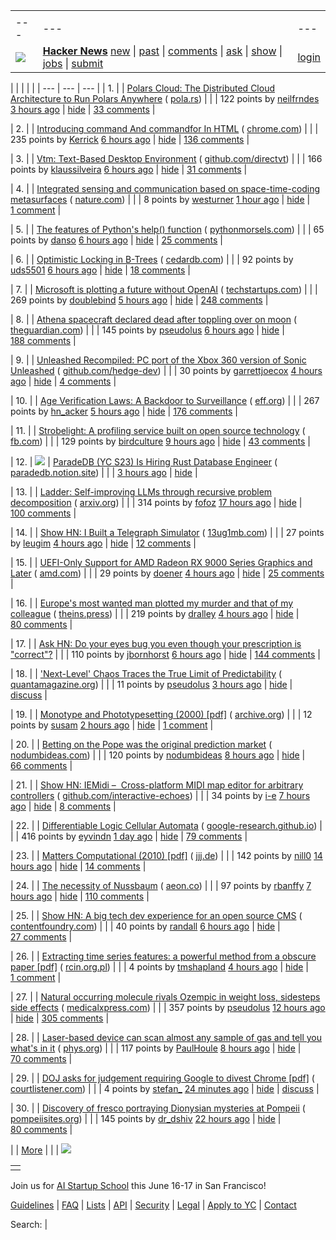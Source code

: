 |     |     |     |
| --- | --- | --- |
| |     |     |     |
| --- | --- | --- |
| [![](https://news.ycombinator.com/y18.svg)](https://news.ycombinator.com/) | **[Hacker News](https://news.ycombinator.com/news)** [new](https://news.ycombinator.com/newest) \| [past](https://news.ycombinator.com/front) \| [comments](https://news.ycombinator.com/newcomments) \| [ask](https://news.ycombinator.com/ask) \| [show](https://news.ycombinator.com/show) \| [jobs](https://news.ycombinator.com/jobs) \| [submit](https://news.ycombinator.com/submit) | [login](https://news.ycombinator.com/login?goto=news) | |

| |     |     |     |
| --- | --- | --- |
| 1. |  | [Polars Cloud: The Distributed Cloud Architecture to Run Polars Anywhere](https://pola.rs/posts/polars-cloud-what-we-are-building/) ( [pola.rs](https://news.ycombinator.com/from?site=pola.rs)) |
|  | 122 points by [neilfrndes](https://news.ycombinator.com/user?id=neilfrndes) [3 hours ago](https://news.ycombinator.com/item?id=43294566) \| [hide](https://news.ycombinator.com/hide?id=43294566&goto=news) \| [33 comments](https://news.ycombinator.com/item?id=43294566) |

| 2. |  | [Introducing command And commandfor In HTML](https://developer.chrome.com/blog/command-and-commandfor) ( [chrome.com](https://news.ycombinator.com/from?site=chrome.com)) |
|  | 235 points by [Kerrick](https://news.ycombinator.com/user?id=Kerrick) [6 hours ago](https://news.ycombinator.com/item?id=43292056) \| [hide](https://news.ycombinator.com/hide?id=43292056&goto=news) \| [136 comments](https://news.ycombinator.com/item?id=43292056) |

| 3. |  | [Vtm: Text-Based Desktop Environment](https://github.com/directvt/vtm) ( [github.com/directvt](https://news.ycombinator.com/from?site=github.com/directvt)) |
|  | 166 points by [klaussilveira](https://news.ycombinator.com/user?id=klaussilveira) [6 hours ago](https://news.ycombinator.com/item?id=43291946) \| [hide](https://news.ycombinator.com/hide?id=43291946&goto=news) \| [31 comments](https://news.ycombinator.com/item?id=43291946) |

| 4. |  | [Integrated sensing and communication based on space-time-coding metasurfaces](https://www.nature.com/articles/s41467-025-57137-6) ( [nature.com](https://news.ycombinator.com/from?site=nature.com)) |
|  | 8 points by [westurner](https://news.ycombinator.com/user?id=westurner) [1 hour ago](https://news.ycombinator.com/item?id=43261825) \| [hide](https://news.ycombinator.com/hide?id=43261825&goto=news) \| [1 comment](https://news.ycombinator.com/item?id=43261825) |

| 5. |  | [The features of Python's help() function](https://www.pythonmorsels.com/help-features/) ( [pythonmorsels.com](https://news.ycombinator.com/from?site=pythonmorsels.com)) |
|  | 65 points by [danso](https://news.ycombinator.com/user?id=danso) [6 hours ago](https://news.ycombinator.com/item?id=43266546) \| [hide](https://news.ycombinator.com/hide?id=43266546&goto=news) \| [25 comments](https://news.ycombinator.com/item?id=43266546) |

| 6. |  | [Optimistic Locking in B-Trees](https://cedardb.com/blog/optimistic_btrees/) ( [cedardb.com](https://news.ycombinator.com/from?site=cedardb.com)) |
|  | 92 points by [uds5501](https://news.ycombinator.com/user?id=uds5501) [6 hours ago](https://news.ycombinator.com/item?id=43292050) \| [hide](https://news.ycombinator.com/hide?id=43292050&goto=news) \| [18 comments](https://news.ycombinator.com/item?id=43292050) |

| 7. |  | [Microsoft is plotting a future without OpenAI](https://techstartups.com/2025/03/07/microsoft-is-plotting-a-future-without-openai/) ( [techstartups.com](https://news.ycombinator.com/from?site=techstartups.com)) |
|  | 269 points by [doublebind](https://news.ycombinator.com/user?id=doublebind) [5 hours ago](https://news.ycombinator.com/item?id=43292946) \| [hide](https://news.ycombinator.com/hide?id=43292946&goto=news) \| [248 comments](https://news.ycombinator.com/item?id=43292946) |

| 8. |  | [Athena spacecraft declared dead after toppling over on moon](https://www.theguardian.com/science/2025/mar/07/athena-spacecraft-mission-dead) ( [theguardian.com](https://news.ycombinator.com/from?site=theguardian.com)) |
|  | 145 points by [pseudolus](https://news.ycombinator.com/user?id=pseudolus) [6 hours ago](https://news.ycombinator.com/item?id=43292471) \| [hide](https://news.ycombinator.com/hide?id=43292471&goto=news) \| [188 comments](https://news.ycombinator.com/item?id=43292471) |

| 9. |  | [Unleashed Recompiled: PC port of the Xbox 360 version of Sonic Unleashed](https://github.com/hedge-dev/UnleashedRecomp) ( [github.com/hedge-dev](https://news.ycombinator.com/from?site=github.com/hedge-dev)) |
|  | 30 points by [garrettjoecox](https://news.ycombinator.com/user?id=garrettjoecox) [4 hours ago](https://news.ycombinator.com/item?id=43226052) \| [hide](https://news.ycombinator.com/hide?id=43226052&goto=news) \| [4 comments](https://news.ycombinator.com/item?id=43226052) |

| 10. |  | [Age Verification Laws: A Backdoor to Surveillance](https://www.eff.org/deeplinks/2025/03/first-porn-now-skin-cream-age-verification-bills-are-out-control) ( [eff.org](https://news.ycombinator.com/from?site=eff.org)) |
|  | 267 points by [hn\_acker](https://news.ycombinator.com/user?id=hn_acker) [5 hours ago](https://news.ycombinator.com/item?id=43292820) \| [hide](https://news.ycombinator.com/hide?id=43292820&goto=news) \| [176 comments](https://news.ycombinator.com/item?id=43292820) |

| 11. |  | [Strobelight: A profiling service built on open source technology](https://engineering.fb.com/2025/01/21/production-engineering/strobelight-a-profiling-service-built-on-open-source-technology/) ( [fb.com](https://news.ycombinator.com/from?site=fb.com)) |
|  | 129 points by [birdculture](https://news.ycombinator.com/user?id=birdculture) [9 hours ago](https://news.ycombinator.com/item?id=43290555) \| [hide](https://news.ycombinator.com/hide?id=43290555&goto=news) \| [43 comments](https://news.ycombinator.com/item?id=43290555) |

| 12. | ![](https://news.ycombinator.com/s.gif) | [ParadeDB (YC S23) Is Hiring Rust Database Engineer](https://paradedb.notion.site/ParadeDB-Job-Board-50b45af7a2834e22958b171ffa008e00) ( [paradedb.notion.site](https://news.ycombinator.com/from?site=paradedb.notion.site)) |
|  | [3 hours ago](https://news.ycombinator.com/item?id=43294602) \| [hide](https://news.ycombinator.com/hide?id=43294602&goto=news) |

| 13. |  | [Ladder: Self-improving LLMs through recursive problem decomposition](https://arxiv.org/abs/2503.00735) ( [arxiv.org](https://news.ycombinator.com/from?site=arxiv.org)) |
|  | 314 points by [fofoz](https://news.ycombinator.com/user?id=fofoz) [17 hours ago](https://news.ycombinator.com/item?id=43287821) \| [hide](https://news.ycombinator.com/hide?id=43287821&goto=news) \| [100 comments](https://news.ycombinator.com/item?id=43287821) |

| 14. |  | [Show HN: I Built a Telegraph Simulator](https://telegraph.13ug1mb.com/) ( [13ug1mb.com](https://news.ycombinator.com/from?site=13ug1mb.com)) |
|  | 27 points by [leugim](https://news.ycombinator.com/user?id=leugim) [4 hours ago](https://news.ycombinator.com/item?id=43260251) \| [hide](https://news.ycombinator.com/hide?id=43260251&goto=news) \| [12 comments](https://news.ycombinator.com/item?id=43260251) |

| 15. |  | [UEFI-Only Support for AMD Radeon RX 9000 Series Graphics and Later](https://www.amd.com/en/resources/support-articles/faqs/GPU-N4XCSM.html) ( [amd.com](https://news.ycombinator.com/from?site=amd.com)) |
|  | 29 points by [doener](https://news.ycombinator.com/user?id=doener) [4 hours ago](https://news.ycombinator.com/item?id=43254790) \| [hide](https://news.ycombinator.com/hide?id=43254790&goto=news) \| [25 comments](https://news.ycombinator.com/item?id=43254790) |

| 16. |  | [Europe's most wanted man plotted my murder and that of my colleague](https://theins.press/en/inv/279034) ( [theins.press](https://news.ycombinator.com/from?site=theins.press)) |
|  | 219 points by [dralley](https://news.ycombinator.com/user?id=dralley) [4 hours ago](https://news.ycombinator.com/item?id=43293487) \| [hide](https://news.ycombinator.com/hide?id=43293487&goto=news) \| [80 comments](https://news.ycombinator.com/item?id=43293487) |

| 17. |  | [Ask HN: Do your eyes bug you even though your prescription is "correct"?](https://news.ycombinator.com/item?id=43291922) |
|  | 110 points by [jbornhorst](https://news.ycombinator.com/user?id=jbornhorst) [6 hours ago](https://news.ycombinator.com/item?id=43291922) \| [hide](https://news.ycombinator.com/hide?id=43291922&goto=news) \| [144 comments](https://news.ycombinator.com/item?id=43291922) |

| 18. |  | ['Next-Level' Chaos Traces the True Limit of Predictability](https://www.quantamagazine.org/next-level-chaos-traces-the-true-limit-of-predictability-20250307/) ( [quantamagazine.org](https://news.ycombinator.com/from?site=quantamagazine.org)) |
|  | 11 points by [pseudolus](https://news.ycombinator.com/user?id=pseudolus) [3 hours ago](https://news.ycombinator.com/item?id=43294489) \| [hide](https://news.ycombinator.com/hide?id=43294489&goto=news) \| [discuss](https://news.ycombinator.com/item?id=43294489) |

| 19. |  | [Monotype and Phototypesetting (2000) \[pdf\]](https://web.archive.org/web/20040305094501/http://www.letterpress.ch/APINET/IMMPDF/MONOPHOTO/PHS_journal.pdf) ( [archive.org](https://news.ycombinator.com/from?site=archive.org)) |
|  | 12 points by [susam](https://news.ycombinator.com/user?id=susam) [2 hours ago](https://news.ycombinator.com/item?id=43294816) \| [hide](https://news.ycombinator.com/hide?id=43294816&goto=news) \| [1 comment](https://news.ycombinator.com/item?id=43294816) |

| 20. |  | [Betting on the Pope was the original prediction market](https://nodumbideas.com/p/betting-on-the-pope-was-the-original) ( [nodumbideas.com](https://news.ycombinator.com/from?site=nodumbideas.com)) |
|  | 120 points by [nodumbideas](https://news.ycombinator.com/user?id=nodumbideas) [8 hours ago](https://news.ycombinator.com/item?id=43290892) \| [hide](https://news.ycombinator.com/hide?id=43290892&goto=news) \| [66 comments](https://news.ycombinator.com/item?id=43290892) |

| 21. |  | [Show HN: IEMidi –  Cross-platform MIDI map editor for arbitrary controllers](https://github.com/Interactive-Echoes/IEMidi) ( [github.com/interactive-echoes](https://news.ycombinator.com/from?site=github.com/interactive-echoes)) |
|  | 34 points by [i-e](https://news.ycombinator.com/user?id=i-e) [7 hours ago](https://news.ycombinator.com/item?id=43291678) \| [hide](https://news.ycombinator.com/hide?id=43291678&goto=news) \| [8 comments](https://news.ycombinator.com/item?id=43291678) |

| 22. |  | [Differentiable Logic Cellular Automata](https://google-research.github.io/self-organising-systems/difflogic-ca/?hn) ( [google-research.github.io](https://news.ycombinator.com/from?site=google-research.github.io)) |
|  | 416 points by [eyvindn](https://news.ycombinator.com/user?id=eyvindn) [1 day ago](https://news.ycombinator.com/item?id=43286161) \| [hide](https://news.ycombinator.com/hide?id=43286161&goto=news) \| [79 comments](https://news.ycombinator.com/item?id=43286161) |

| 23. |  | [Matters Computational (2010) \[pdf\]](https://www.jjj.de/fxt/fxtbook.pdf) ( [jjj.de](https://news.ycombinator.com/from?site=jjj.de)) |
|  | 142 points by [nill0](https://news.ycombinator.com/user?id=nill0) [14 hours ago](https://news.ycombinator.com/item?id=43288861) \| [hide](https://news.ycombinator.com/hide?id=43288861&goto=news) \| [14 comments](https://news.ycombinator.com/item?id=43288861) |

| 24. |  | [The necessity of Nussbaum](https://aeon.co/essays/why-reading-martha-c-nussbaums-philosophy-is-pure-pleasure) ( [aeon.co](https://news.ycombinator.com/from?site=aeon.co)) |
|  | 97 points by [rbanffy](https://news.ycombinator.com/user?id=rbanffy) [7 hours ago](https://news.ycombinator.com/item?id=43291541) \| [hide](https://news.ycombinator.com/hide?id=43291541&goto=news) \| [110 comments](https://news.ycombinator.com/item?id=43291541) |

| 25. |  | [Show HN: A big tech dev experience for an open source CMS](https://contentfoundry.com/) ( [contentfoundry.com](https://news.ycombinator.com/from?site=contentfoundry.com)) |
|  | 40 points by [randall](https://news.ycombinator.com/user?id=randall) [6 hours ago](https://news.ycombinator.com/item?id=43292058) \| [hide](https://news.ycombinator.com/hide?id=43292058&goto=news) \| [27 comments](https://news.ycombinator.com/item?id=43292058) |

| 26. |  | [Extracting time series features: a powerful method from a obscure paper \[pdf\]](https://rcin.org.pl/ippt/Content/117114/PDF/WA727_91599_P.262b-Van-Atta-Effect.pdf) ( [rcin.org.pl](https://news.ycombinator.com/from?site=rcin.org.pl)) |
|  | 4 points by [tmshapland](https://news.ycombinator.com/user?id=tmshapland) [4 hours ago](https://news.ycombinator.com/item?id=43292927) \| [hide](https://news.ycombinator.com/hide?id=43292927&goto=news) \| [1 comment](https://news.ycombinator.com/item?id=43292927) |

| 27. |  | [Natural occurring molecule rivals Ozempic in weight loss, sidesteps side effects](https://medicalxpress.com/news/2025-03-naturally-molecule-rivals-ozempic-weight.html) ( [medicalxpress.com](https://news.ycombinator.com/from?site=medicalxpress.com)) |
|  | 357 points by [pseudolus](https://news.ycombinator.com/user?id=pseudolus) [12 hours ago](https://news.ycombinator.com/item?id=43289245) \| [hide](https://news.ycombinator.com/hide?id=43289245&goto=news) \| [305 comments](https://news.ycombinator.com/item?id=43289245) |

| 28. |  | [Laser-based device can scan almost any sample of gas and tell you what's in it](https://phys.org/news/2025-02-laser-based-device-scan-sample.html) ( [phys.org](https://news.ycombinator.com/from?site=phys.org)) |
|  | 117 points by [PaulHoule](https://news.ycombinator.com/user?id=PaulHoule) [8 hours ago](https://news.ycombinator.com/item?id=43291299) \| [hide](https://news.ycombinator.com/hide?id=43291299&goto=news) \| [70 comments](https://news.ycombinator.com/item?id=43291299) |

| 29. |  | [DOJ asks for judgement requiring Google to divest Chrome \[pdf\]](https://storage.courtlistener.com/recap/gov.uscourts.dcd.223205/gov.uscourts.dcd.223205.1184.3_1.pdf) ( [courtlistener.com](https://news.ycombinator.com/from?site=courtlistener.com)) |
|  | 4 points by [stefan\_](https://news.ycombinator.com/user?id=stefan_) [24 minutes ago](https://news.ycombinator.com/item?id=43296045) \| [hide](https://news.ycombinator.com/hide?id=43296045&goto=news) \| [discuss](https://news.ycombinator.com/item?id=43296045) |

| 30. |  | [Discovery of fresco portraying Dionysian mysteries at Pompeii](https://pompeiisites.org/en/comunicati/pompeii-discovery-of-a-room-with-frescoes-depicting-the-initiation-into-the-mysteries-and-the-dionysiac-procession/) ( [pompeiisites.org](https://news.ycombinator.com/from?site=pompeiisites.org)) |
|  | 145 points by [dr\_dshiv](https://news.ycombinator.com/user?id=dr_dshiv) [22 hours ago](https://news.ycombinator.com/item?id=43239284) \| [hide](https://news.ycombinator.com/hide?id=43239284&goto=news) \| [80 comments](https://news.ycombinator.com/item?id=43239284) |

|  | [More](https://news.ycombinator.com/?p=2) | |
| ![](https://news.ycombinator.com/s.gif)

|     |
| --- |
|  |

Join us for [AI Startup School](https://events.ycombinator.com/ai-sus) this June 16-17 in San Francisco!

[Guidelines](https://news.ycombinator.com/newsguidelines.html) \| [FAQ](https://news.ycombinator.com/newsfaq.html) \| [Lists](https://news.ycombinator.com/lists) \| [API](https://github.com/HackerNews/API) \| [Security](https://news.ycombinator.com/security.html) \| [Legal](https://www.ycombinator.com/legal/) \| [Apply to YC](https://www.ycombinator.com/apply/) \| [Contact](mailto:hn@ycombinator.com)

Search: |
